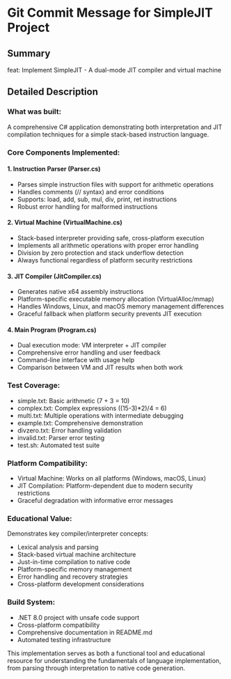 # Git Commit Message for SimpleJIT Project

## Summary
feat: Implement SimpleJIT - A dual-mode JIT compiler and virtual machine

## Detailed Description

### What was built:
A comprehensive C# application demonstrating both interpretation and JIT compilation techniques for a simple stack-based instruction language.

### Core Components Implemented:

#### 1. Instruction Parser (Parser.cs)
- Parses simple instruction files with support for arithmetic operations
- Handles comments (// syntax) and error conditions
- Supports: load, add, sub, mul, div, print, ret instructions
- Robust error handling for malformed instructions

#### 2. Virtual Machine (VirtualMachine.cs)
- Stack-based interpreter providing safe, cross-platform execution
- Implements all arithmetic operations with proper error handling
- Division by zero protection and stack underflow detection
- Always functional regardless of platform security restrictions

#### 3. JIT Compiler (JitCompiler.cs)
- Generates native x64 assembly instructions
- Platform-specific executable memory allocation (VirtualAlloc/mmap)
- Handles Windows, Linux, and macOS memory management differences
- Graceful fallback when platform security prevents JIT execution

#### 4. Main Program (Program.cs)
- Dual execution mode: VM interpreter + JIT compiler
- Comprehensive error handling and user feedback
- Command-line interface with usage help
- Comparison between VM and JIT results when both work

### Test Coverage:
- simple.txt: Basic arithmetic (7 + 3 = 10)
- complex.txt: Complex expressions ((15-3)*2)/4 = 6)
- multi.txt: Multiple operations with intermediate debugging
- example.txt: Comprehensive demonstration
- divzero.txt: Error handling validation
- invalid.txt: Parser error testing
- test.sh: Automated test suite

### Platform Compatibility:
- Virtual Machine: Works on all platforms (Windows, macOS, Linux)
- JIT Compilation: Platform-dependent due to modern security restrictions
- Graceful degradation with informative error messages

### Educational Value:
Demonstrates key compiler/interpreter concepts:
- Lexical analysis and parsing
- Stack-based virtual machine architecture
- Just-in-time compilation to native code
- Platform-specific memory management
- Error handling and recovery strategies
- Cross-platform development considerations

### Build System:
- .NET 8.0 project with unsafe code support
- Cross-platform compatibility
- Comprehensive documentation in README.md
- Automated testing infrastructure

This implementation serves as both a functional tool and educational resource
for understanding the fundamentals of language implementation, from parsing
through interpretation to native code generation.
